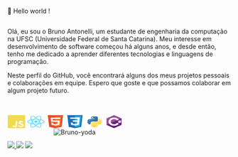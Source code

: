 👋 Hello world ! 
##
Olá, eu sou o Bruno Antonelli, um estudante de engenharia da computação na UFSC (Universidade Federal de Santa Catarina). Meu interesse em desenvolvimento de software começou há alguns anos, e desde então, tenho me dedicado a aprender diferentes tecnologias e linguagens de programação.

Neste perfil do GitHub, você encontrará alguns dos meus projetos pessoais e colaborações em equipe. Espero que goste e que possamos colaborar em algum projeto futuro.
##

<div style="display: inline_block"><br>
  <img align="center" alt="Bruno-Js" height="30" width="40" src="https://raw.githubusercontent.com/devicons/devicon/master/icons/javascript/javascript-plain.svg">
  <img align="center" alt="Bruno-React" height="30" width="40" src="https://raw.githubusercontent.com/devicons/devicon/master/icons/react/react-original.svg">
  <img align="center" alt="Bruno-HTML" height="30" width="40" src="https://raw.githubusercontent.com/devicons/devicon/master/icons/html5/html5-original.svg">
  <img align="center" alt="Bruno-CSS" height="30" width="40" src="https://raw.githubusercontent.com/devicons/devicon/master/icons/css3/css3-original.svg">
  <img align="center" alt="Bruno-Python" height="30" width="40" src="https://raw.githubusercontent.com/devicons/devicon/master/icons/python/python-original.svg">
  <img align="center" alt="Bruno-Csharp" height="30" width="40" src="https://raw.githubusercontent.com/devicons/devicon/master/icons/csharp/csharp-original.svg">
  <img align="right"  alt="Bruno-yoda" height="150" width="400" src="https://media4.giphy.com/media/HoffxyN8ghVuw/giphy.gif?cid=790b76113b7ffc20fe1d0e3d646e414dc778caaebff4ba3e&rid=giphy.gif&ct=g">
</div>


##

<div> 
  <a href="https://www.instagram.com/bruno_antonelli/" target="_blank"><img src="https://img.shields.io/badge/-Instagram-%23E4405F?style=for-the-badge&logo=instagram&logoColor=white" target="_blank">
  </a>
  <a href = "mailto:eng.brunoantonelli@gmail.com"><img src="https://img.shields.io/badge/-Gmail-%23333?style=for-the-badge&logo=gmail&logoColor=white" target="_blank"></a>
  <a href="https://www.linkedin.com/in/bruno-antonelli-293b3523a/" target="_blank"><img src="https://img.shields.io/badge/-LinkedIn-%230077B5?style=for-the-badge&logo=linkedin&logoColor=white" target="_blank"></a> 

<!---
brunoantonelli/brunoantonelli is a ✨ special ✨ repository because its `README.md` (this file) appears on your GitHub profile.
You can click the Preview link to take a look at your changes.
--->
